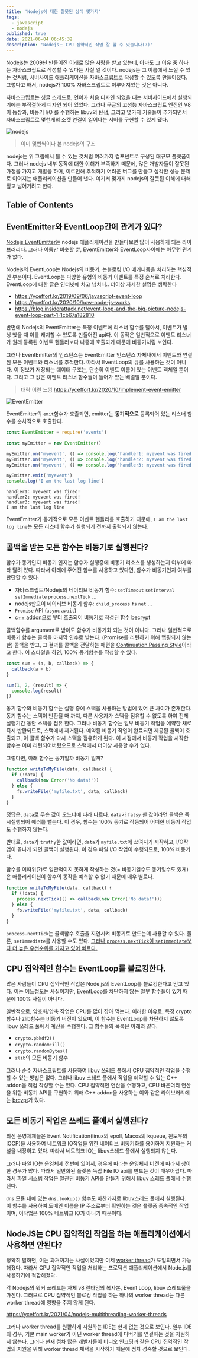 ```yaml
---
title: 'Nodejs에 대한 잘못된 상식 몇가지'
tags:
  - javascript
  - nodejs
published: true
date: 2021-06-04 06:45:32
description: 'Nodejs도 CPU 집약적인 작업 잘 할 수 있습니다(?)'
---
```


Nodejs는 2009년 만들어진 이래로 많은 사랑을 받고 있는데, 아마도 그 이유 중 하나는 자바스크립트로 작성할 수 있다는 사실 일 것이다. nodejs는 그 이름에서 느낄 수 있는 것처럼, 서버사이드 애플리케이션을 자바스크립트로 작성할 수 있도록 만들어졌다. 그렇다고 해서, nodejs가 100% 자바스크립트로 이루어져있는 것은 아니다.

자바스크립트는 싱글 스레드로, 언어가 처음 디자인 되었을 때는 서버사이드에서 실행되기에는 부적절하게 디자인 되어 있었다. 그러나 구글의 고성능 자바스크립트 엔진인 V8이 등장과, 비동기 I/O 를 수행하는 libuv의 탄생, 그리고 몇가지 기술들이 추가되면서 자바스크립트로 몇천개의 소켓 연결이 일어나는 서버를 구현할 수 있게 됐다.

![nodejs](https://miro.medium.com/max/3840/1*-0Sa0i_g-gcL9sJqvecKEw.png)

> 이미 몇번씩이나 본 nodejs의 구조

nodejs는 위 그림에서 볼 수 있는 것처럼 여러가지 컴포넌트로 구성된 대규모 플랫폼이다. 그러나 nodejs 내부 동작에 대한 이해가 부족하기 때문에, 많은 개발자들이 잘못된 가정을 가지고 개발을 하며, 이로인해 추적하기 어려운 버그를 만들고 심각한 성능 문제로 이어지는 애플리케이션을 만들어 낸다. 여기서 몇가지 nodejs의 잘못된 이해에 대해 짚고 넘어가려고 한다.

## Table of Contents

## EventEmitter와 EventLoop간에 관계가 있다?

[Nodejs EventEmitter](https://nodejs.org/api/events.html)는 nodejs 애플리케이션을 만들다보면 많이 사용하게 되는 라이브러리다. 그러나 이름만 비슷할 뿐, EventEmitter와 EventLoop사이에는 아무런 관계가 없다.

Nodejs의 EventLoop는 Nodejs의 비동기, 논블로킹 I/O 메커니즘을 처리하는 핵심적인 부분이다. EventLoop는 다양한 유형의 비동기 이벤트를 특정 순서로 처리한다. EventLoop에 대한 글은 인터넷에 차고 넘치니.. 더이상 자세한 설명은 생략한다

- https://yceffort.kr/2019/09/06/javascript-event-loop
- https://yceffort.kr/2020/10/how-node-js-works
- https://blog.insiderattack.net/event-loop-and-the-big-picture-nodejs-event-loop-part-1-1cb67a182810

반면에 Nodejs의 EventEmitter는 특정 이벤트에 리스너 함수를 달아서, 이벤트가 발생 했을 때 이를 캐치할 수 있도록 만들어진 api다. 이 동작은 일반적으로 이벤트 리스너가 원래 등록된 이벤트 헨들러보다 나중에 호출되기 때문에 비동기처럼 보인다.

그러나 EventEmitter의 인스턴스는 EventEmitter 인스턴스 자체내에서 이벤트와 연결된 모든 이벤트와 리스너를 추적한다. 따라서 EventLoop의 큐를 사용하는 것이 아니다. 이 정보가 저장되는 데이터 구조는, 단순히 이벤트 이름이 있는 이벤트 객체일 뿐이다. 그리고 그 값은 이벤트 리스너 함수들이 들어가 있는 배열일 뿐이다.

> 대략 이런 느낌 https://yceffort.kr/2020/10/implement-event-emitter

![EventEmitter](https://miro.medium.com/max/2180/1*9dCC-WJOstRw8vL1v5C6cA.jpeg)

EventEmitter의 `emit`함수가 호출되면, emitter는 **동기적으로** 등록되어 있는 리스너 함수를 순차적으로 호출한다.

```javascript
const EventEmitter = require('events')

const myEmitter = new EventEmitter()

myEmitter.on('myevent', () => console.log('handler1: myevent was fired!'))
myEmitter.on('myevent', () => console.log('handler2: myevent was fired!'))
myEmitter.on('myevent', () => console.log('handler3: myevent was fired!'))

myEmitter.emit('myevent')
console.log('I am the last log line')
```

```
handler1: myevent was fired!
handler2: myevent was fired!
handler3: myevent was fired!
I am the last log line
```

EventEmitter가 동기적으로 모든 이벤트 핸들러를 호출하기 때문에, `I am the last log line`는 모든 리스너 함수가 실행되기 전까지 출력되지 않는다.

## 콜백을 받는 모든 함수는 비동기로 실행된다?

함수가 동기인지 비동기 인지는 함수가 실행중에 비동기 리소스를 생성하는지 여부에 따라 달려 있다. 따라서 아래에 주어진 함수를 사용하고 있다면, 함수가 비동기인지 여부를 판단할 수 있다.

- 자바스크립트/Nodejs의 네이티브 비동기 함수: `setTimeout` `setInterval` `setImmediate` `process.nextTick` ...
- nodejs만으이 네이티브 비동기 함수: `child_process` `fs` `net` ...
- `Promise` API (`async` `await`)
- [c++ addon](https://nodejs.org/docs/latest/api/n-api.html)으로 부터 호출되어 비동기로 작성된 함수 [becrypt](https://www.npmjs.com/package/bcrypt)

콜백함수를 argument로 받아도 함수가 비동기화 되는 것이 아니다. 그러나 일반적으로 비동기 함수는 콜백을 마지막 인수로 받는다. (Promise를 리턴하기 위해 랩핑되지 않는 한) 콜백을 받고, 그 결과를 콜백을 전달하는 패턴을 [Continuation Passing Style](https://en.wikipedia.org/wiki/Continuation-passing_style)이라고 한다. 이 스타일을 하면, 100% 동기함수를 작성할 수 있다.

```javascript
const sum = (a, b, callback) => {
  callback(a + b)
}

sum(1, 2, (result) => {
  console.log(result)
})
```

동기 함수와 비동기 함수는 실행 중에 스택을 사용하는 방법에 있어 큰 차이가 존재한다. 동기 함수는 스택이 반환될 때 까지, 다른 사용자가 스택을 점유할 수 없도록 하여 전체 실행기간 동안 스택을 점유 한다. 그러나 비동기 함수는 일부 비동기 작업을 예약한 채로 즉시 반환되므로, 스택에서 제거된다. 예약된 비동기 작업이 완료되면 제공된 콜백이 호출되고, 이 콜백 함수가 다시 스택을 점유하게 된다. 이 시점에서 비동기 작업을 시작한 함수는 이미 리턴되어버렸으므로 스택에서 더이상 사용할 수가 없다.

그렇다면, 아래 함수는 동기일까 비동기 일까?

```javascript
function writeToMyFile(data, callback) {
  if (!data) {
    callback(new Error('No data!'))
  } else {
    fs.writeFile('myfile.txt', data, callback)
  }
}
```

정답은, `data`로 무슨 값이 오느냐에 따라 다르다. `data`가 `falsy` 한 값이라면 콜백은 즉시실행되어 에러를 뱉는다. 이 경우, 함수는 100% 동기로 작동되어 어떠한 비동기 작업도 수행하지 않는다.

반대로, `data`가 `truthy`한 값이라면, `data`가 `myfile.txt`에 쓰여지기 시작하고, I/O작업이 끝나게 되면 콜백이 실행된다. 이 경우 파일 I/O 작업이 수행되므로, 100% 비동기다.

함수를 이따위(?)로 일관적이지 못하게 작성하는 것(= 비동기일수도 동기일수도 있게)은 애플리케이션이 함수의 동작을 예측할 수 없기 때문에 매우 별로다.

```javascript
function writeToMyFile(data, callback) {
  if (!data) {
    process.nextTick(() => callback(new Error('No data!')))
  } else {
    fs.writeFile('myfile.txt', data, callback)
  }
}
```

`process.nextTick`는 콜백함수 호출을 지연시켜 비동기로 만드는데 사용할 수 있다. 물론, `setImmediate`를 사용할 수도 있다. [그러나 `process.nextTick`이 `setImmediate`보다 더 높은 우선순위를 가지고 있어 빠르다.](https://stackoverflow.com/questions/15349733/setimmediate-vs-nexttick)

## CPU 집약적인 함수는 EventLoop를 블로킹한다.

많은 사람들이 CPU 집약적인 작업은 Node.js의 EventLoop를 블로킹한다고 믿고 있다. 이는 어느정도는 사실이지만, EventLoop를 차단하지 않는 일부 함수들이 있기 때문에 100% 사실이 아니다.

일반적으로, 암호화/압축 작업은 CPU를 많이 잡아 먹는다. 이러한 이유로, 특정 crypto 함수나 zlib함수는 비동기 버전이 있으며, 이 함수는 EventLoop를 차단하지 않도록 libuv 쓰레드 풀에서 계산을 수행한다. 그 함수들의 목록은 아래와 같다.

- `crypto.pbkdf2()`
- `crypto.randomFill()`
- `crypto.randomBytes()`
- `zlib`의 모든 비동기 함수

그러나 순수 자바스크립트를 사용하여 libuv 쓰레드 풀에서 CPU 집약적인 작업을 수행할 수 있는 방법은 없다. 그러나 libuv 스레드 풀에서 작업을 예약할 수 있는 C++ addon을 직접 작성할 수는 있다. CPU 집약적인 연산을 수행하고, CPU 바운더리 연산을 위한 비동기 API를 구현하기 위해 C++ addon을 사용하는 이와 같은 라이브러리에는 [brcypt](https://github.com/kelektiv/node.bcrypt.js)가 있다.

## 모든 비동기 작업은 쓰레드 풀에서 실행된다?

최신 운영체제들은 Event Notification(linux의 epoll, Macos의 kqueue, 윈도우의 IOCP)을 사용하여 네트워크 IO작업을 위한 네이티브 비동기화를 용이하게 지원하는 커널을 내장하고 있다. 따라서 네트워크 IO는 libuv쓰레드 풀에서 실행되지 않는다.

그러나 파일 IO는 운영체제 전반에 있어서, 경우에 따라는 운영체제 버전에 따라서 상이한 경우가 많다. 따라서 일반화된 플랫폼 독립 File IO api를 만드는 것이 매우어렵다. 따라서 파일 시스템 작업은 일관된 비동기 API를 만들기 위해서 libuv 스레드 풀에서 수행된다.

`dns` 모듈 내에 있는 `dns.lookup()` 함수도 마찬가지로 libuv스레드 풀에서 실행된다. 이 함수를 사용하여 도메인 이름을 IP 주소로부터 확인하는 것은 플랫폼 종속적인 작업이며, 이작업은 100% 네트워크 IO가 아니기 때문이다.

## NodeJS는 CPU 집약적인 작업을 하는 애플리케이션에서 사용하면 안된다?

정확히 말하면, 이는 과거까지는 사실이었지만 이제 [worker thread](https://www.google.com/search?q=worker_thread&oq=worker_thread&aqs=chrome..69i57j0i10i19i30j0i19i30l8.2621j1j1&sourceid=chrome&ie=UTF-8)가 도입되면서 가능해졌다. 따라서 CPU 집약적인 작업을 처리하는 프로덕션 애플리케이션에서 Node.js를 사용하기에 적합해졌다.

각 Nodejs의 워커 쓰레드는 자체 v8 런타임의 복사본, Event Loop, libuv 스레드풀을 가진다. 그러므로 CPU 집약적인 블로킹 작업을 하는 하나의 worker thread는 다른 worker thread에 영향을 주지 않게 된다.

https://yceffort.kr/2021/04/nodejs-multithreading-worker-threads

그러나 worker thread를 원활하게 지원하는 IDE는 현재 없는 것으로 보인다. 일부 IDE의 경우, 기본 main worker가 아닌 worker thread에 디버거를 연결하는 것을 지원하지 않는다. 그러나 현재 점차 많은 개발자들이 비디오 인코딩과 같은 CPU 집약적인 작업의 지원을 위해 worker thread 채택을 시작하기 때문에 점차 성숙할 것으로 보인다.
